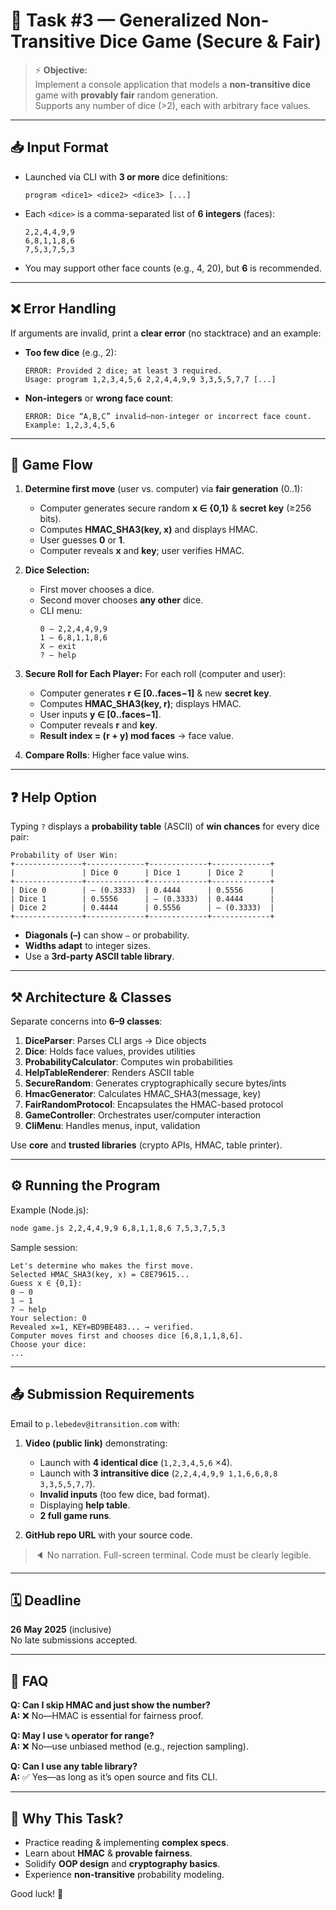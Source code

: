 # 🧩 Task #3 — Generalized Non-Transitive Dice Game (Secure & Fair)

> ⚡ **Objective:**  
Implement a console application that models a **non-transitive dice** game with **provably fair** random generation.  
Supports any number of dice (>2), each with arbitrary face values.

---

## 📥 Input Format

- Launched via CLI with **3 or more** dice definitions:  
  ```
  program <dice1> <dice2> <dice3> [...]
  ```
- Each `<dice>` is a comma-separated list of **6 integers** (faces):  
  ```
  2,2,4,4,9,9
  6,8,1,1,8,6
  7,5,3,7,5,3
  ```
- You may support other face counts (e.g., 4, 20), but **6** is recommended.

---

## ❌ Error Handling

If arguments are invalid, print a **clear error** (no stacktrace) and an example:

- **Too few dice** (e.g., 2):  
  ```
  ERROR: Provided 2 dice; at least 3 required.
  Usage: program 1,2,3,4,5,6 2,2,4,4,9,9 3,3,5,5,7,7 [...]
  ```
- **Non-integers** or **wrong face count**:  
  ```
  ERROR: Dice “A,B,C” invalid—non-integer or incorrect face count.
  Example: 1,2,3,4,5,6
  ```

---

## 🔄 Game Flow

1. **Determine first move** (user vs. computer) via **fair generation** (0..1):
   - Computer generates secure random **x ∈ {0,1}** & **secret key** (≥256 bits).
   - Computes **HMAC_SHA3(key, x)** and displays HMAC.
   - User guesses **0** or **1**.
   - Computer reveals **x** and **key**; user verifies HMAC.

2. **Dice Selection:**
   - First mover chooses a dice.
   - Second mover chooses **any other** dice.
   - CLI menu:  
     ```
     0 – 2,2,4,4,9,9
     1 – 6,8,1,1,8,6
     X – exit
     ? – help
     ```

3. **Secure Roll for Each Player:**
   For each roll (computer and user):
   - Computer generates **r ∈ [0..faces−1]** & new **secret key**.
   - Computes **HMAC_SHA3(key, r)**; displays HMAC.
   - User inputs **y ∈ [0..faces−1]**.
   - Computer reveals **r** and **key**.
   - **Result index = (r + y) mod faces** → face value.

4. **Compare Rolls**: Higher face value wins.

---

## ❓ Help Option

Typing `?` displays a **probability table** (ASCII) of **win chances** for every dice pair:

```
Probability of User Win:
+---------------+-------------+-------------+-------------+
|               | Dice 0      | Dice 1      | Dice 2      |
+---------------+-------------+-------------+-------------+
| Dice 0        | – (0.3333)  | 0.4444      | 0.5556      |
| Dice 1        | 0.5556      | – (0.3333)  | 0.4444      |
| Dice 2        | 0.4444      | 0.5556      | – (0.3333)  |
+---------------+-------------+-------------+-------------+
```

- **Diagonals (–)** can show `–` or probability.
- **Widths adapt** to integer sizes.
- Use a **3rd-party ASCII table library**.

---

## ⚒ Architecture & Classes

Separate concerns into **6–9 classes**:

1. **DiceParser**: Parses CLI args → Dice objects  
2. **Dice**: Holds face values, provides utilities  
3. **ProbabilityCalculator**: Computes win probabilities  
4. **HelpTableRenderer**: Renders ASCII table  
5. **SecureRandom**: Generates cryptographically secure bytes/ints  
6. **HmacGenerator**: Calculates HMAC_SHA3(message, key)  
7. **FairRandomProtocol**: Encapsulates the HMAC-based protocol  
8. **GameController**: Orchestrates user/computer interaction  
9. **CliMenu**: Handles menus, input, validation  

Use **core** and **trusted libraries** (crypto APIs, HMAC, table printer).

---

## ⚙️ Running the Program

Example (Node.js):
```bash
node game.js 2,2,4,4,9,9 6,8,1,1,8,6 7,5,3,7,5,3
```

Sample session:
```
Let's determine who makes the first move.
Selected HMAC_SHA3(key, x) = C8E79615...
Guess x ∈ {0,1}:
0 – 0
1 – 1
? – help
Your selection: 0
Revealed x=1, KEY=BD9BE483... → verified.
Computer moves first and chooses dice [6,8,1,1,8,6].
Choose your dice:
...
```

---

## 📤 Submission Requirements

Email to `p.lebedev@itransition.com` with:

1. **Video (public link)** demonstrating:  
   - Launch with **4 identical dice** (`1,2,3,4,5,6` ×4).  
   - Launch with **3 intransitive dice** (`2,2,4,4,9,9 1,1,6,6,8,8 3,3,5,5,7,7`).  
   - **Invalid inputs** (too few dice, bad format).  
   - Displaying **help table**.  
   - **2 full game runs**.

2. **GitHub repo URL** with your source code.

> 🔈 No narration. Full-screen terminal. Code must be clearly legible.

---

## 🗓️ Deadline

**26 May 2025** (inclusive)  
No late submissions accepted.

---

## 🙋 FAQ

**Q: Can I skip HMAC and just show the number?**  
**A:** ❌ No—HMAC is essential for fairness proof.

**Q: May I use `%` operator for range?**  
**A:** ❌ No—use unbiased method (e.g., rejection sampling).

**Q: Can I use any table library?**  
**A:** ✅ Yes—as long as it’s open source and fits CLI.

---

## 🧠 Why This Task?

- Practice reading & implementing **complex specs**.  
- Learn about **HMAC** & **provable fairness**.  
- Solidify **OOP design** and **cryptography basics**.  
- Experience **non-transitive** probability modeling.

Good luck! 🚀
